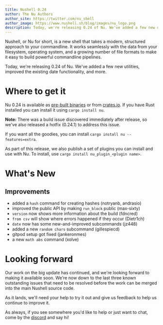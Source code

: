 ```yaml
---
title: Nushell 0.24
author: The Nu Authors
author_site: https://twitter.com/nu_shell
author_image: https://www.nushell.sh/blog/images/nu_logo.png
description: Today, we're releasing 0.24 of Nu. We've added a few new utilities, improved the existing date functionality, and more.
---
```


Nushell, or Nu for short, is a new shell that takes a modern, structured approach to your commandline. It works seamlessly with the data from your filesystem, operating system, and a growing number of file formats to make it easy to build powerful commandline pipelines.

Today, we're releasing 0.24 of Nu. We've added a few new utilities, improved the existing date functionality, and more.

<!-- more -->

# Where to get it

Nu 0.24 is available as [pre-built binaries](https://github.com/nushell/nushell/releases/tag/0.24.1) or from [crates.io](https://crates.io/crates/nu). If you have Rust installed you can install it using `cargo install nu`.

**Note:** There was a build issue discovered immediately after release, so we've also released a hotfix (0.24.1) to address this issue.

If you want all the goodies, you can install `cargo install nu --features=extra`.

As part of this release, we also publish a set of plugins you can install and use with Nu. To install, use `cargo install nu_plugin_<plugin name>`.

# What's New

## Improvements

- added a `hash` command for creating hashes (notryanb, andrasio)
- improved the public API by making `run_block` public (max-sixty)
- `version` now shows more information about the build (fdncred)
- `from csv` will show where errors happened if they occur (Dietr1ch)
- `date` now has some new-and-improved subcommands (jz448)
- added a new `random chars` subcommand (gillespiecd)
- gitpod setup got fixed (jankeronmes)
- a new `math abs` command (xolve)

# Looking forward

Our work on the big update has continued, and we're looking forward to making it available soon. We're now down to the last three known outstanding issues that need to be resolved before the work can be merged into the main Nushell source code.

As it lands, we'll need your help to try it out and give us feedback to help us continue to improve it.

As always, if you see somewhere you'd like to help or just want to chat, come by the [discord](https://discord.gg/NtAbbGn) and say hi!
